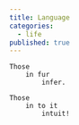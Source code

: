 ```yaml
---
title: Language
categories:
  - life
published: true
---
```


    Those
        in fur
            infer.

    Those
        in to it
            intuit!
